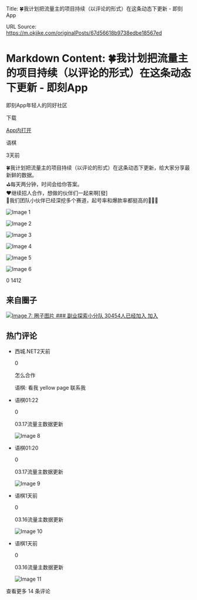 Title: 🍀我计划把流量主的项目持续（以评论的形式）在这条动态下更新 - 即刻App

URL Source: https://m.okjike.com/originalPosts/67d56618b9738edbe18567ed

Markdown Content:
🍀我计划把流量主的项目持续（以评论的形式）在这条动态下更新 - 即刻App
===============

即刻App年轻人的同好社区

下载

[App内打开](jike://page.jk/originalPost/67d56618b9738edbe18567ed)

[](https://m.okjike.com/users/687C9439-233A-49CD-9B5A-DB3418A7409E)

语棋

3天前

🍀我计划把流量主的项目持续（以评论的形式）在这条动态下更新，给大家分享最新鲜的数据。  
⛳​每天两分钟，时间会给你答案。  
❤️​继续招人合作，想做的伙伴们一起来啊\[發\]  
🎁我们团队小伙伴已经深挖多个赛道，起号率和爆款率都挺高的🚀🚀🚀

![Image 1](https://cdnv2.ruguoapp.com/Fv4NnZ_6X7WMO2qIMgH5DomXS11Fv3.jpg?imageMogr2/auto-orient/thumbnail/1500x2000%3E/interlace/1)

![Image 2](https://cdnv2.ruguoapp.com/FttnEIt7z7ZWlGZMjdzA3uOegkarv3.jpg?imageMogr2/auto-orient/thumbnail/1500x2000%3E/interlace/1)

![Image 3](https://cdnv2.ruguoapp.com/FuqOe2wkQv9_XPEHR-JS-gWhI-nLv3.jpg?imageMogr2/auto-orient/thumbnail/1500x2000%3E/interlace/1)

![Image 4](https://cdnv2.ruguoapp.com/FtwjktEQV-LfGmijQ7yVccVc6o3Rv3.jpg?imageMogr2/auto-orient/thumbnail/1500x2000%3E/interlace/1)

![Image 5](https://cdnv2.ruguoapp.com/FhsWuZ7j8jwauCmHRGGirDweZNn9v3.jpg?imageMogr2/auto-orient/thumbnail/1500x2000%3E/interlace/1)

![Image 6](https://cdnv2.ruguoapp.com/FuMXCStIKiJbEyaP0Cyyu26uk6p3v3.jpg?imageMogr2/auto-orient/thumbnail/1500x2000%3E/interlace/1)

0 1412

来自圈子
----

[![Image 7: 圈子图片](https://cdnv2.ruguoapp.com/FryeQu9r4YXW0uP1BoHnRAjPhHBdv3.jpg?imageMogr2/auto-orient/heic-exif/1/format/jpeg/thumbnail/120x120%3E) ### 副业探索小分队 30454人已经加入 加入](https://m.okjike.com/topics/65544021a2935ec6b005bcd2)

热门评论
----

*   [](https://m.okjike.com/users/01391dbe-2ae1-42de-9974-9f42cce51ecc)
    
    西城.NET2天前
    
    0
    
    怎么合作
    
    语棋: 看我 yellow page 联系我
    
*   [](https://m.okjike.com/users/687C9439-233A-49CD-9B5A-DB3418A7409E)
    
    语棋01:22
    
    0
    
    03.17流量主数据更新
    
    ![Image 8](https://cdnv2.ruguoapp.com/FluZ1095jaBSyLe5DH7IzXnZuhl-v3.jpg?imageMogr2/auto-orient/thumbnail/1500x2000%3E/interlace/1)
    
*   [](https://m.okjike.com/users/687C9439-233A-49CD-9B5A-DB3418A7409E)
    
    语棋01:20
    
    0
    
    03.17流量主数据更新
    
    ![Image 9](https://cdnv2.ruguoapp.com/ForUB2cCxBe2bPQNeLAUIPozu3iOv3.jpg?imageMogr2/auto-orient/thumbnail/1500x2000%3E/interlace/1)
    
*   [](https://m.okjike.com/users/687C9439-233A-49CD-9B5A-DB3418A7409E)
    
    语棋1天前
    
    0
    
    03.16流量主数据更新
    
    ![Image 10](https://cdnv2.ruguoapp.com/Fpr52oyZ43r2cBjifJxicQQcnJAdv3.jpg?imageMogr2/auto-orient/thumbnail/1500x2000%3E/interlace/1)
    
*   [](https://m.okjike.com/users/687C9439-233A-49CD-9B5A-DB3418A7409E)
    
    语棋1天前
    
    0
    
    03.16流量主数据更新
    
    ![Image 11](https://cdnv2.ruguoapp.com/Fv92TaOCG2sN_RVvWVO1SMh18jpFv3.jpg?imageMogr2/auto-orient/thumbnail/1500x2000%3E/interlace/1)
    

查看更多 14 条评论
